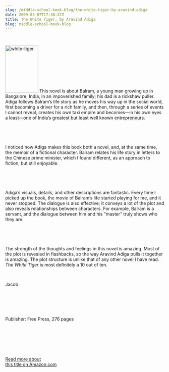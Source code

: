 ```yaml
---
slug: /middle-school-book-blog/the-white-tiger-by-aravind-adiga
date: 2009-05-07T17:30:37Z
title: The White Tiger, by Aravind Adiga
blog: middle-school-book-blog
---
```


<div style="white-space: pre-wrap"><!--StartFragment-->
<p class="MsoNormal"><img class="alignleft size-full wp-image-100" title="white-tiger" src="http://c-t-l.org/wp-content/uploads/2009/05/white-tiger.jpg" alt="white-tiger" width="104" height="150" /> This novel is about Balram, a young man growing up in Bangalore, India, in an impoverished family; his dad is a rickshaw puller. Adiga follows Balram’s life story as he moves his way up in the social world, first becoming a driver for a rich family, and then, through a series of events I cannot reveal, creates his own taxi empire and becomes—in his own eyes a least—one of India’s greatest but least well known entrepreneurs.</p>
<p class="MsoNormal"></p>
<p class="MsoNormal">I noticed how Adiga makes this book both a novel, and, at the same time, the memoir of a fictional character. Balram relates his life story in letters to the Chinese prime minister, which I found different, as an approach to fiction, but still enjoyable.<span> </span></p>
<p class="MsoNormal"></p>
<p class="MsoNormal">Adiga’s visuals, details, and other descriptions are fantastic. Every time I picked up the book, the movie of Balram’s life started playing for me, and it never stopped. The dialogue is also effective; it conveys a lot of the plot and also reveals relationships between characters. For example, Balram is a servant, and the dialogue between him and his “master” truly shows who they are.</p>
<p class="MsoNormal"></p>
<p class="MsoNormal">The strength of the thoughts and feelings in this novel is amazing. Most of the plot is revealed in flashbacks, so the way Aravind Adiga pulls it together is amazing. The plot structure is unlike that of any other novel I have read. <em>The White Tiger</em><span> is most definitely a 10 out of ten.</span></p>
<p class="MsoNormal"><span>Jacob</span></p>
<p class="MsoNormal"></p>

<p class="MsoNormal"><span>Publisher: Free Press, 276 pages
</span>
<p class="MsoNormal"></p>
<p class="MsoNormal"></p>

<a href="http://www.amazon.com/gp/product/1416562605">Read more about this title on Amazon.com</a>

<!--EndFragment--></div>
